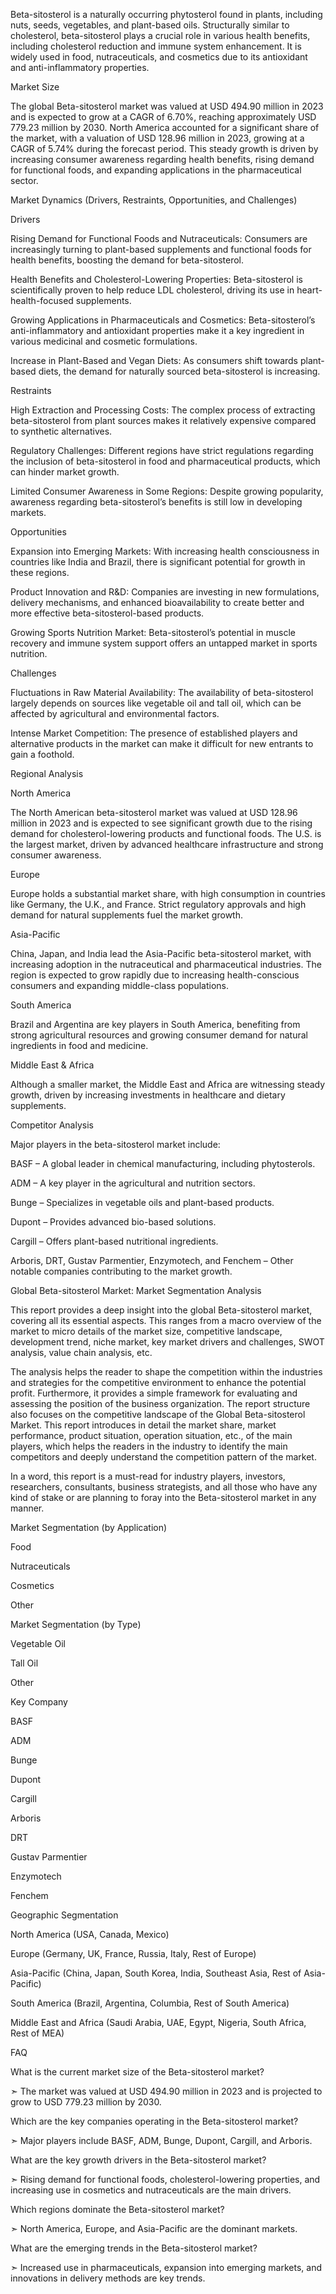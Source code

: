 Beta-sitosterol is a naturally occurring phytosterol found in plants, including nuts, seeds, vegetables, and plant-based oils. Structurally similar to cholesterol, beta-sitosterol plays a crucial role in various health benefits, including cholesterol reduction and immune system enhancement. It is widely used in food, nutraceuticals, and cosmetics due to its antioxidant and anti-inflammatory properties.

Market Size

The global Beta-sitosterol market was valued at USD 494.90 million in 2023 and is expected to grow at a CAGR of 6.70%, reaching approximately USD 779.23 million by 2030. North America accounted for a significant share of the market, with a valuation of USD 128.96 million in 2023, growing at a CAGR of 5.74% during the forecast period. This steady growth is driven by increasing consumer awareness regarding health benefits, rising demand for functional foods, and expanding applications in the pharmaceutical sector.

Market Dynamics (Drivers, Restraints, Opportunities, and Challenges)

Drivers

Rising Demand for Functional Foods and Nutraceuticals: Consumers are increasingly turning to plant-based supplements and functional foods for health benefits, boosting the demand for beta-sitosterol.

Health Benefits and Cholesterol-Lowering Properties: Beta-sitosterol is scientifically proven to help reduce LDL cholesterol, driving its use in heart-health-focused supplements.

Growing Applications in Pharmaceuticals and Cosmetics: Beta-sitosterol’s anti-inflammatory and antioxidant properties make it a key ingredient in various medicinal and cosmetic formulations.

Increase in Plant-Based and Vegan Diets: As consumers shift towards plant-based diets, the demand for naturally sourced beta-sitosterol is increasing.

Restraints

High Extraction and Processing Costs: The complex process of extracting beta-sitosterol from plant sources makes it relatively expensive compared to synthetic alternatives.

Regulatory Challenges: Different regions have strict regulations regarding the inclusion of beta-sitosterol in food and pharmaceutical products, which can hinder market growth.

Limited Consumer Awareness in Some Regions: Despite growing popularity, awareness regarding beta-sitosterol’s benefits is still low in developing markets.

Opportunities

Expansion into Emerging Markets: With increasing health consciousness in countries like India and Brazil, there is significant potential for growth in these regions.

Product Innovation and R&D: Companies are investing in new formulations, delivery mechanisms, and enhanced bioavailability to create better and more effective beta-sitosterol-based products.

Growing Sports Nutrition Market: Beta-sitosterol’s potential in muscle recovery and immune system support offers an untapped market in sports nutrition.

Challenges

Fluctuations in Raw Material Availability: The availability of beta-sitosterol largely depends on sources like vegetable oil and tall oil, which can be affected by agricultural and environmental factors.

Intense Market Competition: The presence of established players and alternative products in the market can make it difficult for new entrants to gain a foothold.

Regional Analysis

North America

The North American beta-sitosterol market was valued at USD 128.96 million in 2023 and is expected to see significant growth due to the rising demand for cholesterol-lowering products and functional foods. The U.S. is the largest market, driven by advanced healthcare infrastructure and strong consumer awareness.

Europe

Europe holds a substantial market share, with high consumption in countries like Germany, the U.K., and France. Strict regulatory approvals and high demand for natural supplements fuel the market growth.

Asia-Pacific

China, Japan, and India lead the Asia-Pacific beta-sitosterol market, with increasing adoption in the nutraceutical and pharmaceutical industries. The region is expected to grow rapidly due to increasing health-conscious consumers and expanding middle-class populations.

South America

Brazil and Argentina are key players in South America, benefiting from strong agricultural resources and growing consumer demand for natural ingredients in food and medicine.

Middle East & Africa

Although a smaller market, the Middle East and Africa are witnessing steady growth, driven by increasing investments in healthcare and dietary supplements.

Competitor Analysis 

Major players in the beta-sitosterol market include:

BASF – A global leader in chemical manufacturing, including phytosterols.

ADM – A key player in the agricultural and nutrition sectors.

Bunge – Specializes in vegetable oils and plant-based products.

Dupont – Provides advanced bio-based solutions.

Cargill – Offers plant-based nutritional ingredients.

Arboris, DRT, Gustav Parmentier, Enzymotech, and Fenchem – Other notable companies contributing to the market growth.

Global Beta-sitosterol Market: Market Segmentation Analysis

This report provides a deep insight into the global Beta-sitosterol market, covering all its essential aspects. This ranges from a macro overview of the market to micro details of the market size, competitive landscape, development trend, niche market, key market drivers and challenges, SWOT analysis, value chain analysis, etc.

The analysis helps the reader to shape the competition within the industries and strategies for the competitive environment to enhance the potential profit. Furthermore, it provides a simple framework for evaluating and assessing the position of the business organization. The report structure also focuses on the competitive landscape of the Global Beta-sitosterol Market. This report introduces in detail the market share, market performance, product situation, operation situation, etc., of the main players, which helps the readers in the industry to identify the main competitors and deeply understand the competition pattern of the market.

In a word, this report is a must-read for industry players, investors, researchers, consultants, business strategists, and all those who have any kind of stake or are planning to foray into the Beta-sitosterol market in any manner.

Market Segmentation (by Application)

Food

Nutraceuticals

Cosmetics

Other

Market Segmentation (by Type)

Vegetable Oil

Tall Oil

Other

Key Company

BASF

ADM

Bunge

Dupont

Cargill

Arboris

DRT

Gustav Parmentier

Enzymotech

Fenchem

Geographic Segmentation

North America (USA, Canada, Mexico)

Europe (Germany, UK, France, Russia, Italy, Rest of Europe)

Asia-Pacific (China, Japan, South Korea, India, Southeast Asia, Rest of Asia-Pacific)

South America (Brazil, Argentina, Columbia, Rest of South America)

Middle East and Africa (Saudi Arabia, UAE, Egypt, Nigeria, South Africa, Rest of MEA)

FAQ 

What is the current market size of the Beta-sitosterol market?

➣ The market was valued at USD 494.90 million in 2023 and is projected to grow to USD 779.23 million by 2030.

Which are the key companies operating in the Beta-sitosterol market?

➣ Major players include BASF, ADM, Bunge, Dupont, Cargill, and Arboris.

What are the key growth drivers in the Beta-sitosterol market?

➣ Rising demand for functional foods, cholesterol-lowering properties, and increasing use in cosmetics and nutraceuticals are the main drivers.

Which regions dominate the Beta-sitosterol market?

➣ North America, Europe, and Asia-Pacific are the dominant markets.

What are the emerging trends in the Beta-sitosterol market?

➣ Increased use in pharmaceuticals, expansion into emerging markets, and innovations in delivery methods are key trends.
